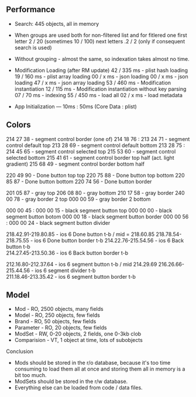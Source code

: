 ## Performance

* Search: 445 objects, all in memory
* When groups are used both for non-filtered list and for fitlered one
  first letter 2 / 20 (sometimes 10 / 100)
  next letters .2 / 2 (only if consequent search is used)
* Without grouping - almost the same, so indexation takes almost no time.

* Modification Loading (after RM update)
   42 /  335 ms - plist hash loading
   19 /  160 ms - plist array loading
   00 /    x ms - json loading
   00 /    x ms - json loading
   47 /    x ms - json array loading
   53 /  460 ms - Modification instantiation
   12 /  115 ms - Modification instantiation without key parsing
   07 /   70 ms - indexing
   55 /  450 ms - load all
   02 /    x ms - load metadata
    
* App Initialization — 10ms : 50ms (Core Data : plist)

## Colors
  214 27 38 - segment control border (one of)
  214 18 76 : 213 24 71 - segment control default top
  213 28 69 - segment control default bottom
  213 28 75 : 214 45 65 - segment control selected top
  215 53 60 - segment control selected bottom
  215 41 61 - segment control border top half (act. light gradient)
  215 68 49 - segment control border bottom half

  220 49 90 - Done button top top
  220 75 88 - Done button top bottom
  220 85 87 - Done button bottom
  220 74 56 - Done button border
  
  201 05 87 - gray top
  206 08 80 - gray bottom
  210 17 58 - gray border
  240 00 78 - gray border 2 top
  000 00 59 - gray border 2 bottom

  000 00 45 : 000 00 15 - black segment button top
  000 00 00 - black segment button botom
  000 00 18 - black segment button border
  000 00 56 : 000 00 24 - black segment button divider  

  218.42.91-219.80.85 - ios 6 Done button t-b / mid = 218.60.85
  218.78.54-218.75.55 - ios 6 Done button border t-b
  214.22.76-215.54.56 - ios 6 Back button t-b  
  214.27.45-213.50.36 - ios 6 Back button border t-b  

  212.16.80-212.37.64 - ios 6 segment button t-b  / mid 214.29.69
  216.26.66-215.44.56 - ios 6 segment divider t-b  
  211.18.46-213.35.42 - ios 6 segment button border t-b  

## Model
* Mod         - RO, 2500 objects, many fields
* Model       - RO,  250 objects, few fields
* Brand       - RO,   50 objects, few fields
* Parameter   - RO,   20 objects, few fields
* ModSet      - RW, 0-20 objects, 2 fields, one 0-3kb clob
* Comparision - VT,    1 object at time, lots of subobjects

Conclusion
- Mods should be stored in the r/o database, because it's too time consuming to load them all at once
  and storing them all in memory is a bit too much.
- ModSets should be stored in the r/w database.
- Everything else can be loaded from code / data files.
